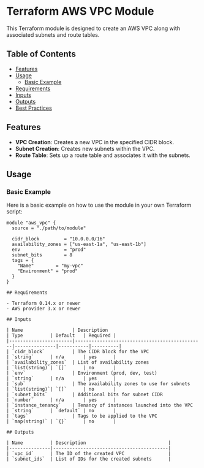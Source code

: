 # Terraform AWS VPC Module

This Terraform module is designed to create an AWS VPC along with associated subnets and route tables.

## Table of Contents

- [Features](#features)
- [Usage](#usage)
  - [Basic Example](#basic-example)
- [Requirements](#requirements)
- [Inputs](#inputs)
- [Outputs](#outputs)
- [Best Practices](#best-practices)

## Features

- **VPC Creation**: Creates a new VPC in the specified CIDR block.
- **Subnet Creation**: Creates new subnets within the VPC.
- **Route Table**: Sets up a route table and associates it with the subnets.

## Usage

### Basic Example

Here is a basic example on how to use the module in your own Terraform script:

```hcl
module "aws_vpc" {
  source = "./path/to/module"

  cidr_block         = "10.0.0.0/16"
  availability_zones = ["us-east-1a", "us-east-1b"]
  env                = "prod"
  subnet_bits        = 8
  tags = {
    "Name"        = "my-vpc"
    "Environment" = "prod"
  }
}

## Requirements

- Terraform 0.14.x or newer
- AWS provider 3.x or newer

## Inputs

| Name                  | Description                                   | Type          | Default   | Required |
|-----------------------|-----------------------------------------------|---------------|-----------|----------|
| `cidr_block`          | The CIDR block for the VPC                    | `string`      | n/a       | yes      |
| `availability_zones`  | List of availability zones                    | `list(string)`| `[]`      | no       |
| `env`                 | Environment (prod, dev, test)                 | `string`      | n/a       | yes      |
| `sub`                 | The availability zones to use for subnets     | `list(string)`| `[]`      | no       |
| `subnet_bits`         | Additional bits for subnet CIDR               | `number`      | n/a       | yes      |
| `instance_tenancy`    | Tenancy of instances launched into the VPC    | `string`      | `default` | no       |
| `tags`                | Tags to be applied to the VPC                 | `map(string)` | `{}`      | no       |

## Outputs

| Name          | Description                              |
|---------------|------------------------------------------|
| `vpc_id`      | The ID of the created VPC                |
| `subnet_ids`  | List of IDs for the created subnets      |

